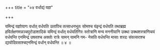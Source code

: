 +++
title = "०४ वर्धाद्यं यज्ञ"

+++

यमिन्द्रं यज्ञोयागः वर्धात् वर्धयति उतापिच तत्साधनभूतः सोमश्च यंइन्द्रं वर्धयति तथाब्रह्म हविर्लक्षणमन्नञ्चपुरोडाशादिकं यमिन्द्रं वर्धात् वर्धयतिगिरः स्तोत्राणि मन्य मननीयानि उक्था उक्थशस्त्राणिचयं वर्धयन्ति एनमिन्द्रं उषसश्च अक्तोः रात्रेः यामन् यामनि गम- नेसति वर्धयन्ति मासाः शरदः संवत्सराश्च द्यावोदिवसाश्चएनमिन्द्रं वर्धान् वर्धयन्ति ॥ ४ ॥